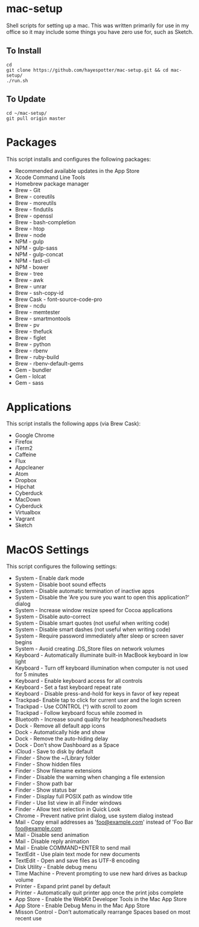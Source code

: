 # mac-setup
Shell scripts for setting up a mac. This was written primarily for use in my office so it may include some things you have zero use for, such as Sketch. 

## To Install
	cd
	git clone https://github.com/hayespotter/mac-setup.git && cd mac-setup/
	./run.sh

## To Update
	cd ~/mac-setup/
	git pull origin master
	
# Packages
This script installs and configures the following packages:

* Recommended available updates in the App Store
* Xcode Command Line Tools
* Homebrew package manager
* Brew - Git
* Brew - coreutils
* Brew - moreutils
* Brew - findutils
* Brew - openssl
* Brew - bash-completion
* Brew - htop
* Brew - node
* NPM - gulp
* NPM - gulp-sass
* NPM - gulp-concat
* NPM - fast-cli
* NPM - bower
* Brew - tree
* Brew - awk
* Brew - unrar
* Brew - ssh-copy-id
* Brew Cask - font-source-code-pro
* Brew - ncdu
* Brew - memtester
* Brew - smartmontools
* Brew - pv
* Brew - thefuck
* Brew - figlet
* Brew - python
* Brew - rbenv
* Brew - ruby-build
* Brew - rbenv-default-gems
* Gem - bundler
* Gem - lolcat
* Gem - sass

# Applications
This script installs the following apps (via Brew Cask):

* Google Chrome
* Firefox
* iTerm2
* Caffeine
* Flux
* Appcleaner
* Atom
* Dropbox
* Hipchat
* Cyberduck
* MacDown
* Cyberduck
* Virtualbox
* Vagrant
* Sketch


# MacOS Settings
This script configures the following settings:

* System - Enable dark mode
* System - Disable boot sound effects
* System - Disable automatic termination of inactive apps
* System - Disable the 'Are you sure you want to open this application?' dialog
* System - Increase window resize speed for Cocoa applications
* System - Disable auto-correct
* System - Disable smart quotes (not useful when writing code)
* System - Disable smart dashes (not useful when writing code)
* System - Require password immediately after sleep or screen saver begins
* System - Avoid creating .DS_Store files on network volumes
* Keyboard - Automatically illuminate built-in MacBook keyboard in low light
* Keyboard - Turn off keyboard illumination when computer is not used for 5 minutes
* Keyboard - Enable keyboard access for all controls
* Keyboard - Set a fast keyboard repeat rate
* Keyboard - Disable press-and-hold for keys in favor of key repeat
* Trackpad- Enable tap to click for current user and the login screen
* Trackpad - Use CONTROL (^) with scroll to zoom
* Trackpad - Follow keyboard focus while zoomed in
* Bluetooth - Increase sound quality for headphones/headsets
* Dock - Remove all default app icons
* Dock - Automatically hide and show
* Dock - Remove the auto-hiding delay
* Dock - Don’t show Dashboard as a Space
* iCloud - Save to disk by default
* Finder - Show the ~/Library folder
* Finder - Show hidden files
* Finder - Show filename extensions
* Finder - Disable the warning when changing a file extension
* Finder - Show path bar
* Finder - Show status bar
* Finder - Display full POSIX path as window title
* Finder - Use list view in all Finder windows
* Finder - Allow text selection in Quick Look
* Chrome - Prevent native print dialog, use system dialog instead
* Mail - Copy email addresses as 'foo@example.com' instead of 'Foo Bar <foo@example.com>
* Mail - Disable send animation
* Mail - Disable reply animation
* Mail - Enable COMMAND+ENTER to send mail
* TextEdit - Use plain text mode for new documents
* TextEdit - Open and save files as UTF-8 encoding
* Disk Utility - Enable debug menu
* Time Machine - Prevent prompting to use new hard drives as backup volume
* Printer - Expand print panel by default
* Printer - Automatically quit printer app once the print jobs complete
* App Store - Enable the WebKit Developer Tools in the Mac App Store
* App Store - Enable Debug Menu in the Mac App Store
* Misson Control - Don’t automatically rearrange Spaces based on most recent use
